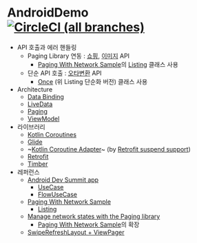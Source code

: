 # AndroidDemo [![CircleCI (all branches)](https://img.shields.io/circleci/project/github/x1210x/AndroidDemo.svg)](https://circleci.com/gh/x1210x/AndroidDemo)
* API 호출과 에러 핸들링
  * Paging Library 연동 : [쇼핑](https://developers.naver.com/docs/search/shopping/), [이미지](https://developers.naver.com/docs/search/image/) API
    * [Paging With Network Sample](https://github.com/android/architecture-components-samples/tree/master/PagingWithNetworkSample)의 [Listing](https://github.com/android/architecture-components-samples/blob/master/PagingWithNetworkSample/lib/src/main/java/com/android/example/paging/pagingwithnetwork/reddit/repository/Listing.kt) 클래스 사용
  * 단순 API 호출 : [오타변환](https://developers.naver.com/docs/search/errata/) API
    * [Once](https://github.com/x1210x/AndroidDemo/blob/master/app/src/main/java/ssun/pe/kr/androiddemo/presentation/Once.kt) (위 Listing 단순화 버전) 클래스 사용
* Architecture
  * [Data Binding](https://developer.android.com/topic/libraries/data-binding/)
  * [LiveData](https://developer.android.com/topic/libraries/architecture/livedata)
  * [Paging](https://developer.android.com/topic/libraries/architecture/paging/)
  * [ViewModel](https://developer.android.com/topic/libraries/architecture/viewmodel)
* 라이브러리
  * [Kotlin Coroutines](https://kotlinlang.org/docs/reference/coroutines.html)
  * [Glide](https://github.com/bumptech/glide)
  * ~[Kotlin Coroutine Adapter](https://github.com/JakeWharton/retrofit2-kotlin-coroutines-adapter)~ (by [Retrofit suspend support](https://github.com/square/retrofit/blob/master/CHANGELOG.md#version-260-2019-06-05))
  * [Retrofit](https://github.com/square/retrofit)
  * [Timber](https://github.com/JakeWharton/timber)
* 레퍼런스
  * [Android Dev Summit app](https://github.com/google/iosched/tree/adssched2019)
    * [UseCase](https://github.com/google/iosched/blob/adssched2019/shared/src/main/java/com/google/samples/apps/iosched/shared/domain/UseCase.kt)
    * [FlowUseCase](https://github.com/google/iosched/blob/adssched2019/shared/src/main/java/com/google/samples/apps/iosched/shared/domain/FlowUseCase.kt)
  * [Paging With Network Sample](https://github.com/android/architecture-components-samples/tree/master/PagingWithNetworkSample)
    * [Listing](https://github.com/android/architecture-components-samples/blob/master/PagingWithNetworkSample/lib/src/main/java/com/android/example/paging/pagingwithnetwork/reddit/repository/Listing.kt)
  * [Manage network states with the Paging library](https://medium.com/@stavro96/manage-network-states-with-the-paging-library-911445edc21e)
    * [Paging With Network Sample](https://github.com/android/architecture-components-samples/tree/master/PagingWithNetworkSample)의 확장
  * [SwipeRefreshLayout + ViewPager](https://stackoverflow.com/questions/25978462/swiperefreshlayout-viewpager-limit-horizontal-scroll-only)
